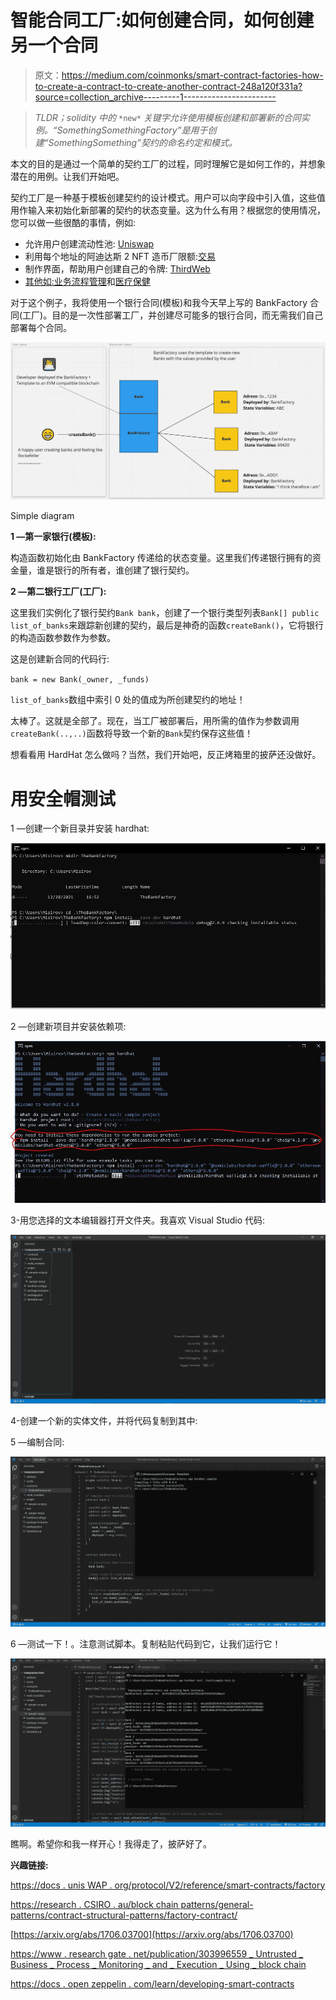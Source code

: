 # 智能合同工厂:如何创建合同，如何创建另一个合同

> 原文：<https://medium.com/coinmonks/smart-contract-factories-how-to-create-a-contract-to-create-another-contract-248a120f331a?source=collection_archive---------1----------------------->

> *TLDR；solidity 中的* `*new*` *关键字允许使用模板创建和部署新的合同实例。“SomethingSomethingFactory”是用于创建“SomethingSomething”契约的命名约定和模式。*

本文的目的是通过一个简单的契约工厂的过程，同时理解它是如何工作的，并想象潜在的用例。让我们开始吧。

契约工厂是一种基于模板创建契约的设计模式。用户可以向字段中引入值，这些值用作输入来初始化新部署的契约的状态变量。这为什么有用？根据您的使用情况，您可以做一些很酷的事情，例如:

*   允许用户创建流动性池: [Uniswap](https://docs.uniswap.org/protocol/V2/reference/smart-contracts/factory)
*   利用每个地址的阿迪达斯 2 NFT 造币厂限额:[交易](https://etherscan.io/tx/0x6a3d8584a6272a1d73ff297592b401fe10d3a90fd385efff55f68f32f29ecf61)
*   制作界面，帮助用户创建自己的令牌: [ThirdWeb](https://thirdweb.com/portal)
*   [其他如:业务流程管理](https://www.researchgate.net/publication/303996559_Untrusted_Business_Process_Monitoring_and_Execution_Using_Blockchain)和[医疗保健](https://arxiv.org/abs/1706.03700)

对于这个例子，我将使用一个银行合同(模板)和我今天早上写的 BankFactory 合同(工厂)。目的是一次性部署工厂，并创建尽可能多的银行合同，而无需我们自己部署每个合同。

![](img/728feb8a3f804b068d60df08d6c4faf2.png)

Simple diagram

**1 —第一家银行(模板):**

构造函数初始化由 BankFactory 传递给的状态变量。这里我们传递银行拥有的资金量，谁是银行的所有者，谁创建了银行契约。

**2 —第二银行工厂(工厂):**

这里我们实例化了银行契约`Bank bank`，创建了一个银行类型列表`Bank[] public list_of_banks`来跟踪新创建的契约，最后是神奇的函数`createBank()`，它将银行的构造函数参数作为参数。

这是创建新合同的代码行:

`bank = new Bank(_owner, _funds)`

`list_of_banks`数组中索引 0 处的值成为所创建契约的地址！

太棒了。这就是全部了。现在，当工厂被部署后，用所需的值作为参数调用`createBank(..,..)`函数将导致一个新的`Bank`契约保存这些值！

想看看用 HardHat 怎么做吗？当然，我们开始吧，反正烤箱里的披萨还没做好。

# 用安全帽测试

1 —创建一个新目录并安装 hardhat:

![](img/4e3289a4de05892ec02f5db3430d322b.png)

2 —创建新项目并安装依赖项:

![](img/95197d8884c58629968c103dfcff606c.png)

3-用您选择的文本编辑器打开文件夹。我喜欢 Visual Studio 代码:

![](img/e25d0f9e4e047812799dca81e10b8937.png)

4-创建一个新的实体文件，并将代码复制到其中:

5 —编制合同:

![](img/b8d505423fa9765af96a01ce7bdc6149.png)

6 —测试一下！。注意测试脚本。复制粘贴代码到它，让我们运行它！

![](img/a9ce6f6b7f144c6b547647f4d235e49d.png)

瞧啊。希望你和我一样开心！我得走了，披萨好了。

**兴趣链接:**

[https://docs . unis WAP . org/protocol/V2/reference/smart-contracts/factory](https://docs.uniswap.org/protocol/V2/reference/smart-contracts/factory)

[https://research . CSIRO . au/block chain patterns/general-patterns/contract-structural-patterns/factory-contract/](https://research.csiro.au/blockchainpatterns/general-patterns/contract-structural-patterns/factory-contract/)

[https://arxiv.org/abs/1706.03700](https://arxiv.org/abs/1706.03700)

[https://www . research gate . net/publication/303996559 _ Untrusted _ Business _ Process _ Monitoring _ and _ Execution _ Using _ block chain](https://www.researchgate.net/publication/303996559_Untrusted_Business_Process_Monitoring_and_Execution_Using_Blockchain)

[https://docs . open zeppelin . com/learn/developing-smart-contracts](https://docs.openzeppelin.com/learn/deploying-and-interacting#interacting-from-the-console)